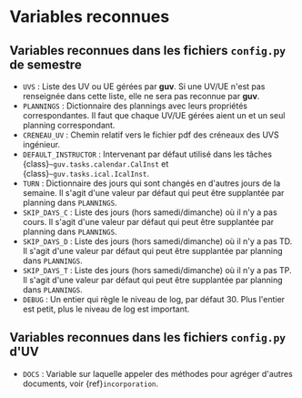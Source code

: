 # Variables reconnues

## Variables reconnues dans les fichiers `config.py` de semestre

- `UVS` : Liste des UV ou UE gérées par **guv**. Si une UV/UE n'est
  pas renseignée dans cette liste, elle ne sera pas reconnue par
  **guv**.
- `PLANNINGS` : Dictionnaire des plannings avec leurs propriétés
  correspondantes. Il faut que chaque UV/UE gérées aient un et un seul
  planning correspondant.
- `CRENEAU_UV` : Chemin relatif vers le fichier pdf des créneaux des
  UVS ingénieur.
- `DEFAULT_INSTRUCTOR` : Intervenant par défaut utilisé dans les
  tâches {class}`~guv.tasks.calendar.CalInst` et
  {class}`~guv.tasks.ical.IcalInst`.
- `TURN` : Dictionnaire des jours qui sont changés en d'autres jours
  de la semaine. Il s'agit d'une valeur par défaut qui peut être
  supplantée par planning dans `PLANNINGS`.
- `SKIP_DAYS_C` : Liste des jours (hors samedi/dimanche) où il n'y a
  pas cours. Il s'agit d'une valeur par défaut qui peut être
  supplantée par planning dans `PLANNINGS`.
- `SKIP_DAYS_D` : Liste des jours (hors samedi/dimanche) où il n'y a
  pas TD. Il s'agit d'une valeur par défaut qui peut être supplantée
  par planning dans `PLANNINGS`.
- `SKIP_DAYS_T` : Liste des jours (hors samedi/dimanche) où il n'y a
  pas TP. Il s'agit d'une valeur par défaut qui peut être supplantée
  par planning dans `PLANNINGS`.
- `DEBUG` : Un entier qui règle le niveau de log, par défaut 30.
  Plus l'entier est petit, plus le niveau de log est important.

## Variables reconnues dans les fichiers `config.py` d'UV

- `DOCS` : Variable sur laquelle appeler des méthodes pour agréger d'autres
  documents, voir {ref}`incorporation`.
